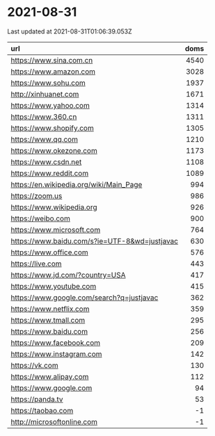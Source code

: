 # 2021-08-31

<!-- BEGIN -->
Last updated at 2021-08-31T01:06:39.053Z

url | doms
:- | -:
https://www.sina.com.cn | 4540
https://www.amazon.com | 3028
https://www.sohu.com | 1937
http://xinhuanet.com | 1671
https://www.yahoo.com | 1314
https://www.360.cn | 1311
https://www.shopify.com | 1305
https://www.qq.com | 1210
https://www.okezone.com | 1173
https://www.csdn.net | 1108
https://www.reddit.com | 1089
https://en.wikipedia.org/wiki/Main_Page | 994
https://zoom.us | 986
https://www.wikipedia.org | 926
https://weibo.com | 900
https://www.microsoft.com | 764
https://www.baidu.com/s?ie=UTF-8&wd=justjavac | 630
https://www.office.com | 576
https://live.com | 443
https://www.jd.com/?country=USA | 417
https://www.youtube.com | 415
https://www.google.com/search?q=justjavac | 362
https://www.netflix.com | 359
https://www.tmall.com | 295
https://www.baidu.com | 256
https://www.facebook.com | 209
https://www.instagram.com | 142
https://vk.com | 130
https://www.alipay.com | 112
https://www.google.com | 94
https://panda.tv | 53
https://taobao.com | -1
http://microsoftonline.com | -1
<!-- END -->
